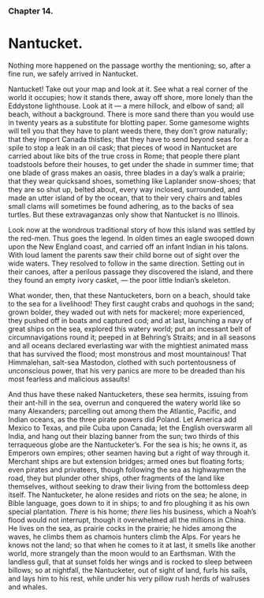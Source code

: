 ### Chapter 14. 
Nantucket.
==========


Nothing more happened on the passage worthy the mentioning; so, after a fine
run, we safely arrived in Nantucket.

Nantucket! Take out your map and look at it. See what a real corner of the
world it occupies; how it stands there, away off shore, more lonely than the
Eddystone lighthouse. Look at it — a mere hillock, and elbow of sand; all
beach, without a background. There is more sand there than you would use in
twenty years as a substitute for blotting paper. Some gamesome wights will tell
you that they have to plant weeds there, they don’t grow naturally; that they
import Canada thistles; that they have to send beyond seas for a spile to stop
a leak in an oil cask; that pieces of wood in Nantucket are carried about like
bits of the true cross in Rome; that people there plant toadstools before their
houses, to get under the shade in summer time; that one blade of grass makes an
oasis, three blades in a day’s walk a prairie; that they wear quicksand shoes,
something like Laplander snow-shoes; that they are so shut up, belted about,
every way inclosed, surrounded, and made an utter island of by the ocean, that
to their very chairs and tables small clams will sometimes be found adhering,
as to the backs of sea turtles. But these extravaganzas only show that
Nantucket is no Illinois.

Look now at the wondrous traditional story of how this island was settled by
the red-men. Thus goes the legend. In olden times an eagle swooped down upon
the New England coast, and carried off an infant Indian in his talons. With
loud lament the parents saw their child borne out of sight over the wide
waters. They resolved to follow in the same direction. Setting out in their
canoes, after a perilous passage they discovered the island, and there they
found an empty ivory casket, — the poor little Indian’s skeleton.

What wonder, then, that these Nantucketers, born on a beach, should take to the
sea for a livelihood! They first caught crabs and quohogs in the sand; grown
bolder, they waded out with nets for mackerel; more experienced, they pushed
off in boats and captured cod; and at last, launching a navy of great ships on
the sea, explored this watery world; put an incessant belt of circumnavigations
round it; peeped in at Behring’s Straits; and in all seasons and all oceans
declared everlasting war with the mightiest animated mass that has survived the
flood; most monstrous and most mountainous! That Himmalehan, salt-sea Mastodon,
clothed with such portentousness of unconscious power, that his very panics are
more to be dreaded than his most fearless and malicious assaults!

And thus have these naked Nantucketers, these sea hermits, issuing from their
ant-hill in the sea, overrun and conquered the watery world like so many
Alexanders; parcelling out among them the Atlantic, Pacific, and Indian oceans,
as the three pirate powers did Poland. Let America add Mexico to Texas, and
pile Cuba upon Canada; let the English overswarm all India, and hang out their
blazing banner from the sun; two thirds of this terraqueous globe are the
Nantucketer’s. For the sea is his; he owns it, as Emperors own empires; other
seamen having but a right of way through it. Merchant ships are but extension
bridges; armed ones but floating forts; even pirates and privateers, though
following the sea as highwaymen the road, they but plunder other ships, other
fragments of the land like themselves, without seeking to draw their living
from the bottomless deep itself. The Nantucketer, he alone resides and riots on
the sea; he alone, in Bible language, goes down to it in ships; to and fro
ploughing it as his own special plantation. *There* is his home; *there* lies
his business, which a Noah’s flood would not interrupt, though it overwhelmed
all the millions in China. He lives on the sea, as prairie cocks in the
prairie; he hides among the waves, he climbs them as chamois hunters climb the
Alps. For years he knows not the land; so that when he comes to it at last, it
smells like another world, more strangely than the moon would to an Earthsman.
With the landless gull, that at sunset folds her wings and is rocked to sleep
between billows; so at nightfall, the Nantucketer, out of sight of land, furls
his sails, and lays him to his rest, while under his very pillow rush herds of
walruses and whales.



